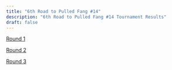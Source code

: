 ```yaml
---
title: "6th Road to Pulled Fang #14"
description: "6th Road to Pulled Fang #14 Tournament Results"
draft: false
---
```


[Round 1](/6rtpf14-round1.png)

[Round 2](/6rtpf14-round2.png)

[Round 3](/6rtpf14-round3.png)